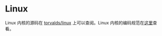 # Linux

Linux 内核的源码在 [torvalds/linux][1] 上可以查阅。Linux 内核的编码规范在[这里][2]查看。

[1]: https://github.com/torvalds/linux "torvalds/linux"
[2]: https://www.kernel.org/doc/html/v4.10/process/coding-style.html "Coding Style"
